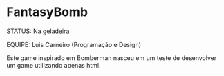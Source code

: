 # FantasyBomb

STATUS: Na geladeira

EQUIPE: Luis Carneiro (Programação e Design)

Este game inspirado em Bomberman nasceu em um teste de desenvolver um game utilizando apenas html.






